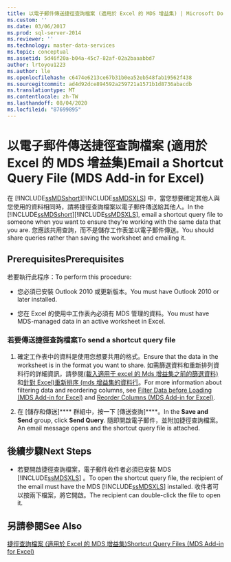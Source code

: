 ```yaml
---
title: 以電子郵件傳送捷徑查詢檔案 (適用於 Excel 的 MDS 增益集) | Microsoft Docs
ms.custom: ''
ms.date: 03/06/2017
ms.prod: sql-server-2014
ms.reviewer: ''
ms.technology: master-data-services
ms.topic: conceptual
ms.assetid: 5d46f20a-b04a-45c7-82af-02a2baaabbd7
author: lrtoyou1223
ms.author: lle
ms.openlocfilehash: c6474e6213ce67b31b0ea52eb548fab19562f438
ms.sourcegitcommit: ad4d92dce894592a259721a1571b1d8736abacdb
ms.translationtype: MT
ms.contentlocale: zh-TW
ms.lasthandoff: 08/04/2020
ms.locfileid: "87699895"
---
```

# <a name="email-a-shortcut-query-file-mds-add-in-for-excel"></a><span data-ttu-id="d4e77-102">以電子郵件傳送捷徑查詢檔案 (適用於 Excel 的 MDS 增益集)</span><span class="sxs-lookup"><span data-stu-id="d4e77-102">Email a Shortcut Query File (MDS Add-in for Excel)</span></span>
  <span data-ttu-id="d4e77-103">在 [!INCLUDE[ssMDSshort](../../includes/ssmdsshort-md.md)][!INCLUDE[ssMDSXLS](../../includes/ssmdsxls-md.md)] 中，當您想要確定其他人與您使用的資料相同時，請將捷徑查詢檔案以電子郵件傳送給其他人。</span><span class="sxs-lookup"><span data-stu-id="d4e77-103">In the [!INCLUDE[ssMDSshort](../../includes/ssmdsshort-md.md)][!INCLUDE[ssMDSXLS](../../includes/ssmdsxls-md.md)], email a shortcut query file to someone when you want to ensure they're working with the same data that you are.</span></span> <span data-ttu-id="d4e77-104">您應該共用查詢，而不是儲存工作表並以電子郵件傳送。</span><span class="sxs-lookup"><span data-stu-id="d4e77-104">You should share queries rather than saving the worksheet and emailing it.</span></span>  
  
## <a name="prerequisites"></a><span data-ttu-id="d4e77-105">Prerequisites</span><span class="sxs-lookup"><span data-stu-id="d4e77-105">Prerequisites</span></span>  
 <span data-ttu-id="d4e77-106">若要執行此程序：</span><span class="sxs-lookup"><span data-stu-id="d4e77-106">To perform this procedure:</span></span>  
  
-   <span data-ttu-id="d4e77-107">您必須已安裝 Outlook 2010 或更新版本。</span><span class="sxs-lookup"><span data-stu-id="d4e77-107">You must have Outlook 2010 or later installed.</span></span>  
  
-   <span data-ttu-id="d4e77-108">您在 Excel 的使用中工作表內必須有 MDS 管理的資料。</span><span class="sxs-lookup"><span data-stu-id="d4e77-108">You must have MDS-managed data in an active worksheet in Excel.</span></span>  
  
### <a name="to-send-a-shortcut-query-file"></a><span data-ttu-id="d4e77-109">若要傳送捷徑查詢檔案</span><span class="sxs-lookup"><span data-stu-id="d4e77-109">To send a shortcut query file</span></span>  
  
1.  <span data-ttu-id="d4e77-110">確定工作表中的資料是使用您想要共用的格式。</span><span class="sxs-lookup"><span data-stu-id="d4e77-110">Ensure that the data in the worksheet is in the format you want to share.</span></span> <span data-ttu-id="d4e77-111">如需篩選資料和重新排列資料行的詳細資訊，請參閱[&#40;載入適用于 excel 的 Mds 增益集之前的篩選資料&#41;](filter-data-before-exporting-mds-add-in-for-excel.md)和[針對 Excel&#41;重新排序 &#40;mds 增益集的資料行](reorder-columns-mds-add-in-for-excel.md)。</span><span class="sxs-lookup"><span data-stu-id="d4e77-111">For more information about filtering data and reordering columns, see [Filter Data before Loading &#40;MDS Add-in for Excel&#41;](filter-data-before-exporting-mds-add-in-for-excel.md) and [Reorder Columns &#40;MDS Add-in for Excel&#41;](reorder-columns-mds-add-in-for-excel.md).</span></span>  
  
2.  <span data-ttu-id="d4e77-112">在 [儲存和傳送]\*\*\*\* 群組中，按一下 [傳送查詢]\*\*\*\*。</span><span class="sxs-lookup"><span data-stu-id="d4e77-112">In the **Save and Send** group, click **Send Query**.</span></span> <span data-ttu-id="d4e77-113">隨即開啟電子郵件，並附加捷徑查詢檔案。</span><span class="sxs-lookup"><span data-stu-id="d4e77-113">An email message opens and the shortcut query file is attached.</span></span>  
  
## <a name="next-steps"></a><span data-ttu-id="d4e77-114">後續步驟</span><span class="sxs-lookup"><span data-stu-id="d4e77-114">Next Steps</span></span>  
  
-   <span data-ttu-id="d4e77-115">若要開啟捷徑查詢檔案，電子郵件收件者必須已安裝 MDS [!INCLUDE[ssMDSXLS](../../includes/ssmdsxls-md.md)] 。</span><span class="sxs-lookup"><span data-stu-id="d4e77-115">To open the shortcut query file, the recipient of the email must have the MDS [!INCLUDE[ssMDSXLS](../../includes/ssmdsxls-md.md)] installed.</span></span> <span data-ttu-id="d4e77-116">收件者可以按兩下檔案，將它開啟。</span><span class="sxs-lookup"><span data-stu-id="d4e77-116">The recipient can double-click the file to open it.</span></span>  
  
## <a name="see-also"></a><span data-ttu-id="d4e77-117">另請參閱</span><span class="sxs-lookup"><span data-stu-id="d4e77-117">See Also</span></span>  
 [<span data-ttu-id="d4e77-118">捷徑查詢檔案 &#40;適用於 Excel 的 MDS 增益集&#41;</span><span class="sxs-lookup"><span data-stu-id="d4e77-118">Shortcut Query Files &#40;MDS Add-in for Excel&#41;</span></span>](shortcut-query-files-mds-add-in-for-excel.md)  
  
  
